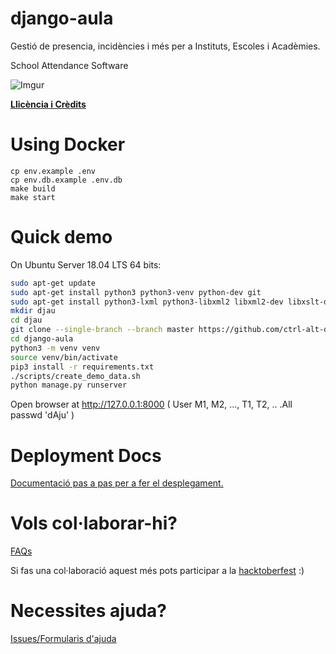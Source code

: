 django-aula
===========

Gestió de presencia, incidències i més per a Instituts, Escoles i Acadèmies.

School Attendance Software

![Imgur](http://i.imgur.com/YlCRTap.png)

**[Llicència i Crèdits](https://github.com/ctrl-alt-d/django-aula/blob/master/LICENSE)**

Using Docker
============

```
cp env.example .env
cp env.db.example .env.db
make build
make start
```

Quick demo
=========

On Ubuntu Server 18.04 LTS 64 bits:

```bash
sudo apt-get update
sudo apt-get install python3 python3-venv python-dev git
sudo apt-get install python3-lxml python3-libxml2 libxml2-dev libxslt-dev lib32z1-dev
mkdir djau
cd djau
git clone --single-branch --branch master https://github.com/ctrl-alt-d/django-aula.git django-aula
cd django-aula
python3 -m venv venv
source venv/bin/activate
pip3 install -r requirements.txt
./scripts/create_demo_data.sh
python manage.py runserver

```

Open browser at http://127.0.0.1:8000 ( User M1, M2, ..., T1, T2, .. .All passwd 'dAju' )

Deployment Docs
=============

[Documentació pas a pas per a fer el desplegament.](https://github.com/ctrl-alt-d/django-aula/blob/master/docs/Wiki/README.md)

Vols col·laborar-hi?
=============

[FAQs](https://github.com/ctrl-alt-d/django-aula/issues?utf8=%E2%9C%93&q=is%3Aissue+label%3AFAQ+)

Si fas una col·laboració aquest més pots participar a la [hacktoberfest](https://hacktoberfest.digitalocean.com) :)

Necessites ajuda?
============

[Issues/Formularis d'ajuda](https://github.com/ctrl-alt-d/django-aula/issues/new/choose)
